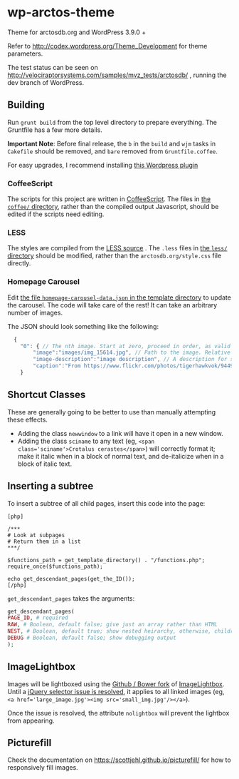 wp-arctos-theme
===============

Theme for arctosdb.org and WordPress 3.9.0 +

Refer to http://codex.wordpress.org/Theme_Development for theme parameters.

The test status can be seen on http://velociraptorsystems.com/samples/mvz_tests/arctosdb/ , running the dev branch of WordPress.

## Building

Run `grunt build` from the top level directory to prepare everything. The Gruntfile has a few more details.

**Important Note**: Before final release, the `b` in the `build` and `wjm` tasks in `Cakefile` should be removed, and `bare` removed from `Gruntfile.coffee`.

For easy upgrades, I recommend installing [this Wordpress plugin](https://wordpress.org/plugins/easy-theme-and-plugin-upgrades/)

### CoffeeScript

The scripts for this project are written in [CoffeeScript](http://coffeescript.org/). The files in [the `coffee/` directory](coffee/), rather than the compiled output Javascript, should be edited if the scripts need editing.

### LESS

The styles are compiled from the [LESS source](http://lesscss.org/features/#features-overview-feature) . The `.less` files in [the `less/` directory](less/) should be modified, rather than the `arctosdb.org/style.css` file directly.

### Homepage Carousel

Edit [the file `homepage-carousel-data.json` in the template directory](arctosdb.org/homepage-carousel-data.json) to update the carousel. The code will take care of the rest! It can take an arbitrary number of images.

The JSON should look something like the following:

```javascript
  {
    "0": { // The nth image. Start at zero, proceed in order, as valid JSON
        "image":"images/img_15614.jpg", // Path to the image. Relative paths will assume relative to the theme directory.
        "image-description":"image description", // A description for screen readers, etc. (The "alt" and "aria-" attributes)
        "caption":"From https://www.flickr.com/photos/tigerhawkvok/9449565450/" // The photo caption, displayed beneath. HTML OK.
    }
```

## Shortcut Classes

These are generally going to be better to use than manually attempting these effects.

- Adding the class `newwindow` to a link will have it open in a new window.
- Adding the class `sciname` to any text (eg, `<span class='sciname'>Crotalus cerastes</span>`) will correctly format it; make it italic when in a block of normal text, and de-italicize when in a block of italic text.


## Inserting a subtree

To insert a subtree of all child pages, insert this code into the page:

```
[php]

/***
# Look at subpages
# Return them in a list
***/

$functions_path = get_template_directory() . "/functions.php";
require_once($functions_path);

echo get_descendant_pages(get_the_ID());
[/php]
```

`get_descendant_pages` takes the arguments:

```php
get_descendant_pages(
PAGE_ID, # required
RAW, # Boolean, default false; give just an array rather than HTML
NEST, # Boolean, default true; show nested heirarchy, otherwise, children won't be nested
DEBUG # Boolean, default false; show debugging output
);
```

## ImageLightbox

Images will be lightboxed using the [Github / Bower fork](https://github.com/victorhaggqvist/touch-imagelightbox) of [ImageLightbox](http://osvaldas.info/image-lightbox-responsive-touch-friendly). Until a [jQuery selector issue is resolved](https://github.com/victorhaggqvist/touch-imagelightbox/issues/1), it applies to all linked images (eg, `<a href='large_image.jpg'><img src='small_img.jpg'/></a>`).

Once the issue is resolved, the attribute `nolightbox` will prevent the lightbox from appearing.

## Picturefill

Check the documentation on https://scottjehl.github.io/picturefill/ for how to responsively fill images.

